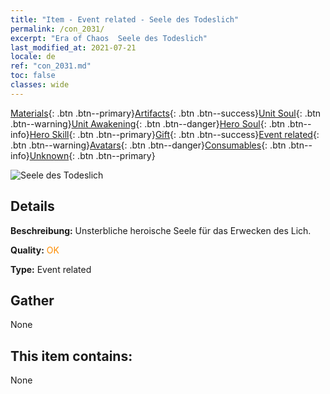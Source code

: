 ```yaml
---
title: "Item - Event related - Seele des Todeslich"
permalink: /con_2031/
excerpt: "Era of Chaos  Seele des Todeslich"
last_modified_at: 2021-07-21
locale: de
ref: "con_2031.md"
toc: false
classes: wide
---
```

 [Materials](/ItemsDE/){: .btn .btn--primary}[Artifacts](/ItemsDE/Artifacts/){: .btn .btn--success}[Unit Soul](/ItemsDE/UnitSoul/){: .btn .btn--warning}[Unit Awakening](/ItemsDE/UnitAwakening/){: .btn .btn--danger}[Hero Soul](/ItemsDE/HeroSoul/){: .btn .btn--info}[Hero Skill](/ItemsDE/HeroSkill/){: .btn .btn--primary}[Gift](/ItemsDE/Gift/){: .btn .btn--success}[Event related](/ItemsDE/Events/){: .btn .btn--warning}[Avatars](/ItemsDE/Avatars/){: .btn .btn--danger}[Consumables](/ItemsDE/Consumables/){: .btn .btn--info}[Unknown](/ItemsDE/Unknown/){: .btn .btn--primary}

 ![Seele des Todeslich](/images/t/juexing_305.png)

## Details
 **Beschreibung:** Unsterbliche heroische Seele für das Erwecken des Lich.

 **Quality:** <span style="color: #FF8C00">OK</span>

 **Type:** Event related

## Gather

  None

## This item contains:

  None

